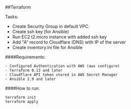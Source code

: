 

##Terraform

Tasks:
 - Create Security Group in default VPC.
 - Create ssh key (for Ansible)
 - Run EC2 t2.micro instance with added ssh key
 - Add "A" record to Cloudflare (DNS) with IP of the server
 - Create inventory.ini file for Ansible





####Requirements:

```
- Configured Authentication with AWS (aws configure)
- Terraform 0.13 and later
- Cloudflare API token stored in AWS Secret Manager
- Ansible 2.9 and later
```



####How to run:

```
terraform init
terraform apply

````




